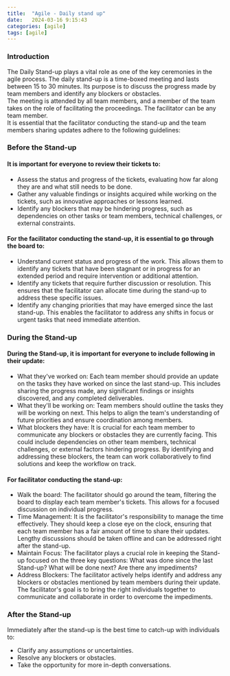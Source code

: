 ```yaml
---
title:  "Agile - Daily stand up"
date:   2024-03-16 9:15:43
categories: [agile]
tags: [agile]	
---
```

<h3>Introduction</h3>
<p>
The Daily Stand-up plays a vital role as one of the key ceremonies in the agile process. The daily stand-up is a time-boxed meeting and lasts between 15 to 30 minutes. Its purpose is to discuss the progress made by team members and identify any blockers or obstacles.
<br/>
The meeting is attended by all team members, and a member of the team takes on the role of facilitating the proceedings. The facilitator can be any team member.
<br/>
It is essential that the facilitator conducting the stand-up and the team members sharing updates adhere to the following guidelines:
</p>

<h3>Before the Stand-up</h3>
<h4>It is important for everyone to review their tickets to:</h4>
<p>
<ul>
<li>Assess the status and progress of the tickets, evaluating how far along they are and what still needs to be done.</li>
<li>Gather any valuable findings or insights acquired while working on the tickets, such as innovative approaches or lessons learned.</li>
<li>Identify any blockers that may be hindering progress, such as dependencies on other tasks or team members, technical challenges, or external constraints.</li>
</ul>
</p>
<h4>For the facilitator conducting the stand-up, it is essential to go through the board to:</h4>
<p>
<ul>
<li>Understand current status and progress of the work. This allows them to identify any tickets that have been stagnant or in progress for an extended period and require intervention or additional attention.</li>
<li>Identify any tickets that require further discussion or resolution. This ensures that the facilitator can allocate time during the stand-up to address these specific issues.</li>
<li>Identify any changing priorities that may have emerged since the last stand-up. This enables the facilitator to address any shifts in focus or urgent tasks that need immediate attention.</li>
</ul>
</p>

<h3>During the Stand-up</h3>
<h4>During the Stand-up, it is important for everyone to include following in their update:</h4>
<p>
<ul>
<li>What they've worked on: Each team member should provide an update on the tasks they have worked on since the last stand-up. This includes sharing the progress made, any significant findings or insights discovered, and any completed deliverables.</li>
<li>What they'll be working on: Team members should outline the tasks they will be working on next. This helps to align the team's understanding of future priorities and ensure coordination among members.</li>
<li>What blockers they have: It is crucial for each team member to communicate any blockers or obstacles they are currently facing. This could include dependencies on other team members, technical challenges, or external factors hindering progress. By identifying and addressing these blockers, the team can work collaboratively to find solutions and keep the workflow on track.</li>
</ul>
</p>
<h4>For facilitator conducting the stand-up:</h4>
<p>
<ul>
<li>Walk the board: The facilitator should go around the team, filtering the board to display each team member's tickets. This allows for a focused discussion on individual progress.</li>
<li>Time Management: It is the facilitator's responsibility to manage the time effectively. They should keep a close eye on the clock, ensuring that each team member has a fair amount of time to share their updates. Lengthy discussions should be taken offline and can be addressed right after the stand-up.</li>
<li>Maintain Focus: The facilitator plays a crucial role in keeping the Stand-up focused on the three key questions: What was done since the last Stand-up? What will be done next? Are there any impediments?</li>
<li>Address Blockers: The facilitator actively helps identify and address any blockers or obstacles mentioned by team members during their update. The facilitator's goal is to bring the right individuals together to communicate and collaborate in order to overcome the impediments.</li>
</ul>
</p>

<h3>After the Stand-up</h3>
<p>
Immediately after the stand-up is the best time to catch-up with individuals to:
<ul>
<li>Clarify any assumptions or uncertainties.</li>
<li>Resolve any blockers or obstacles.</li>
<li>Take the opportunity for more in-depth conversations.</li>
</ul>
</p>


